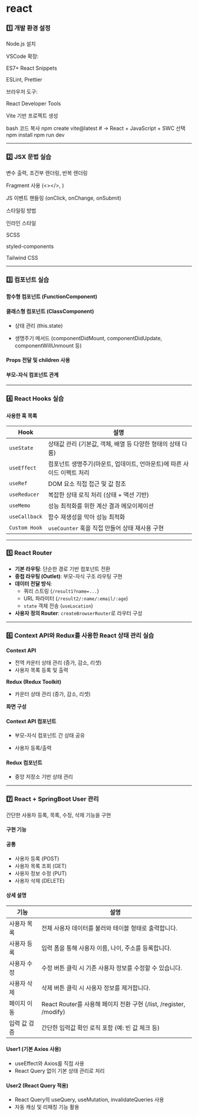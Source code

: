 # react
### 1️⃣ 개발 환경 설정
Node.js 설치

VSCode 확장:

ES7+ React Snippets

ESLint, Prettier

브라우저 도구:

React Developer Tools

Vite 기반 프로젝트 생성

bash
코드 복사
npm create vite@latest # → React + JavaScript + SWC 선택
npm install
npm run dev

---

### 2️⃣ JSX 문법 실습
변수 출력, 조건부 렌더링, 반복 렌더링

Fragment 사용 (<></>, <Fragment>)

JS 이벤트 핸들링 (onClick, onChange, onSubmit)

스타일링 방법

인라인 스타일

SCSS

styled-components

Tailwind CSS

---

### 3️⃣ 컴포넌트 실습
#### 함수형 컴포넌트 (FunctionComponent)

#### 클래스형 컴포넌트 (ClassComponent)

* 상태 관리 (this.state)

* 생명주기 메서드 (componentDidMount, componentDidUpdate, componentWillUnmount 등)

#### Props 전달 및 children 사용

#### 부모-자식 컴포넌트 관계

---

### 4️⃣ React Hooks 실습

#### 사용한 훅 목록
| Hook          | 설명                                        |
| ------------- | ----------------------------------------- |
| `useState`    | 상태값 관리 (기본값, 객체, 배열 등 다양한 형태의 상태 다룸)      |
| `useEffect`   | 컴포넌트 생명주기(마운트, 업데이트, 언마운트)에 따른 사이드 이펙트 처리 |
| `useRef`      | DOM 요소 직접 접근 및 값 참조                       |
| `useReducer`  | 복잡한 상태 로직 처리 (상태 + 액션 기반)                 |
| `useMemo`     | 성능 최적화를 위한 계산 결과 메모이제이션                   |
| `useCallback` | 함수 재생성을 막아 성능 최적화                         |
| `Custom Hook` | `useCounter` 훅을 직접 만들어 상태 재사용 구현          |

---

### 5️⃣ React Router

- **기본 라우팅**: 단순한 경로 기반 컴포넌트 전환  
- **중첩 라우팅 (Outlet)**: 부모-자식 구조 라우팅 구현  
- **데이터 전달 방식**:  
  - 쿼리 스트링 (`/result1?name=...`)  
  - URL 파라미터 (`/result2/:name/:email/:age`)  
  - `state` 객체 전송 (`useLocation`)  
- **사용자 정의 Router**: `createBrowserRouter`로 라우터 구성

---

### 6️⃣ Context API와 Redux를 사용한 React 상태 관리 실습

**Context API**
- 전역 카운터 상태 관리 (증가, 감소, 리셋)
- 사용자 목록 등록 및 출력

**Redux (Redux Toolkit)**
- 카운터 상태 관리 (증가, 감소, 리셋)

**화면 구성**
#### Context API 컴포넌트

- 부모-자식 컴포넌트 간 상태 공유

- 사용자 등록/출력

#### Redux 컴포넌트

- 중앙 저장소 기반 상태 관리

---

### 7️⃣ React + SpringBoot User 관리

간단한 사용자 등록, 목록, 수정, 삭제 기능을 구현

#### 구현 기능
#### 공통
* 사용자 등록 (POST)
* 사용자 목록 조회 (GET)
* 사용자 정보 수정 (PUT)
* 사용자 삭제 (DELETE)

#### 상세 설명
| 기능      | 설명                                                      |
| ------- | ------------------------------------------------------- |
| 사용자 목록  | 전체 사용자 데이터를 불러와 테이블 형태로 출력합니다.                          |
| 사용자 등록  | 입력 폼을 통해 사용자 이름, 나이, 주소를 등록합니다.                         |
| 사용자 수정  | 수정 버튼 클릭 시 기존 사용자 정보를 수정할 수 있습니다.                       |
| 사용자 삭제  | 삭제 버튼 클릭 시 사용자 정보를 제거합니다.                               |
| 페이지 이동  | React Router를 사용해 페이지 전환 구현 (/list, /register, /modify) |
| 입력 값 검증 | 간단한 입력값 확인 로직 포함 (예: 빈 값 체크 등)                          |

#### User1 (기본 Axios 사용)
* useEffect와 Axios를 직접 사용
* React Query 없이 기본 상태 관리로 처리

#### User2 (React Query 적용)
* React Query의 useQuery, useMutation, invalidateQueries 사용
* 자동 캐싱 및 리패칭 기능 활용
